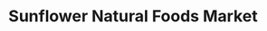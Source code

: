 ---
title: "Sunflower Natural Foods Market"
url: /woodstock/sunflower-natural-foods-market/
shop: Supermarkt
---